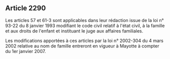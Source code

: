 Article 2290
----
Les articles 57 et 61-3 sont applicables dans leur rédaction issue de la loi n°
93-22 du 8 janvier 1993 modifiant le code civil relatif à l'état civil, à la
famille et aux droits de l'enfant et instituant le juge aux affaires familiales.

Les modifications apportées à ces articles par la loi n° 2002-304 du 4 mars 2002
relative au nom de famille entreront en vigueur à Mayotte à compter du 1er
janvier 2007.

